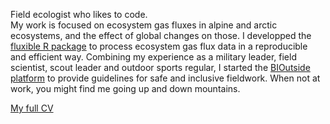 Field ecologist who likes to code.  
My work is focused on ecosystem gas fluxes in alpine and arctic ecosystems, and the effect of global changes on those.
I developped the [fluxible R package](https://plant-functional-trait-course.github.io/fluxible/) to process ecosystem gas flux data in a reproducible and efficient way.
Combining my experience as a military leader, field scientist, scout leader and outdoor sports regular, I started the [BIOutside platform](https://bioutside.w.uib.no/) to provide guidelines for safe and inclusive fieldwork.
When not at work, you might find me going up and down mountains.

[My full CV](https://jogaudard.github.io/CV_jgaudard/)

<!--
**jogaudard/jogaudard** is a ✨ _special_ ✨ repository because its `README.md` (this file) appears on your GitHub profile.

Here are some ideas to get you started:

- 🔭 I’m currently working on ...
- 🌱 I’m currently learning ...
- 👯 I’m looking to collaborate on ...
- 🤔 I’m looking for help with ...
- 💬 Ask me about ...
- 📫 How to reach me: ...
- 😄 Pronouns: ...
- ⚡ Fun fact: ...
-->
